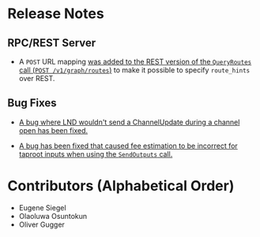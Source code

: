 # Release Notes

## RPC/REST Server

- A `POST` URL mapping [was added to the REST version of the `QueryRoutes` call
  (`POST /v1/graph/routes`)](https://github.com/lightningnetwork/lnd/pull/6926)
  to make it possible to specify `route_hints` over REST.

## Bug Fixes

* [A bug where LND wouldn't send a ChannelUpdate during a channel open has
  been fixed.](https://github.com/lightningnetwork/lnd/pull/6892)

* [A bug has been fixed that caused fee estimation to be incorrect for taproot
  inputs when using the `SendOutputs` call.](https://github.com/lightningnetwork/lnd/pull/6941)

# Contributors (Alphabetical Order)

* Eugene Siegel
* Olaoluwa Osuntokun
* Oliver Gugger
